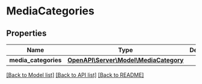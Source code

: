 # MediaCategories

## Properties
Name | Type | Description | Notes
------------ | ------------- | ------------- | -------------
**media_categories** | [**OpenAPI\Server\Model\MediaCategory**](MediaCategory.md) |  | [optional] 

[[Back to Model list]](../README.md#documentation-for-models) [[Back to API list]](../README.md#documentation-for-api-endpoints) [[Back to README]](../README.md)



